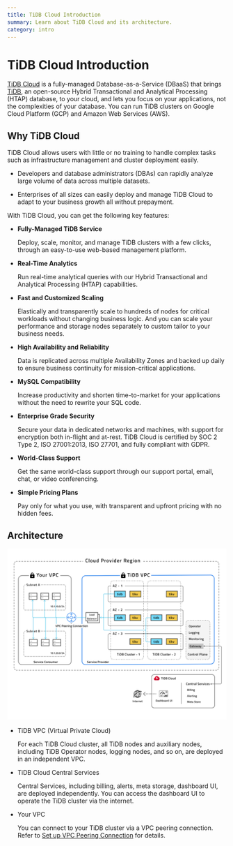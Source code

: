 ```yaml
---
title: TiDB Cloud Introduction
summary: Learn about TiDB Cloud and its architecture.
category: intro
---
```


# TiDB Cloud Introduction

[TiDB Cloud](https://en.pingcap.com/tidb-cloud/) is a fully-managed Database-as-a-Service (DBaaS) that brings [TiDB](https://docs.pingcap.com/tidb/stable/overview), an open-source Hybrid Transactional and Analytical Processing (HTAP) database, to your cloud, and lets you focus on your applications, not the complexities of your database. You can run TiDB clusters on Google Cloud Platform (GCP) and Amazon Web Services (AWS).

## Why TiDB Cloud

TiDB Cloud allows users with little or no training to handle complex tasks such as infrastructure management and cluster deployment easily.

- Developers and database administrators (DBAs) can rapidly analyze large volume of data across multiple datasets.

- Enterprises of all sizes can easily deploy and manage TiDB Cloud to adapt to your business growth all without prepayment.

With TiDB Cloud, you can get the following key features:

- **Fully-Managed TiDB Service**

    Deploy, scale, monitor, and manage TiDB clusters with a few clicks, through an easy-to-use web-based management platform.

- **Real-Time Analytics**

    Run real-time analytical queries with our Hybrid Transactional and Analytical Processing (HTAP) capabilities.

- **Fast and Customized Scaling**

    Elastically and transparently scale to hundreds of nodes for critical workloads without changing business logic. And you can scale your performance and storage nodes separately to custom tailor to your business needs.

- **High Availability and Reliability**

    Data is replicated across multiple Availability Zones and backed up daily to ensure business continuity for mission-critical applications.

- **MySQL Compatibility**

    Increase productivity and shorten time-to-market for your applications without the need to rewrite your SQL code.

- **Enterprise Grade Security**

    Secure your data in dedicated networks and machines, with support for encryption both in-flight and at-rest. TiDB Cloud is certified by SOC 2 Type 2, ISO 27001:2013, ISO 27701, and fully compliant with GDPR.

- **World-Class Support**

    Get the same world-class support through our support portal, email, chat, or video conferencing.

- **Simple Pricing Plans**

    Pay only for what you use, with transparent and upfront pricing with no hidden fees.

## Architecture

![TiDB Cloud architecture](/media/tidb-cloud/tidb-cloud-architecture.png)

- TiDB VPC (Virtual Private Cloud)

    For each TiDB Cloud cluster, all TiDB nodes and auxiliary nodes, including TiDB Operator nodes, logging nodes, and so on, are deployed in an independent VPC.

- TiDB Cloud Central Services

    Central Services, including billing, alerts, meta storage, dashboard UI, are deployed independently. You can access the dashboard UI to operate the TiDB cluster via the internet.

- Your VPC

    You can connect to your TiDB cluster via a VPC peering connection. Refer to [Set up VPC Peering Connection](/tidb-cloud/set-up-vpc-peering-connections.md) for details.
